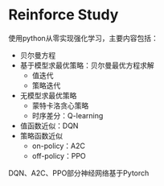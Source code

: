 # Reinforce Study

使用python从零实现强化学习，主要内容包括：

- 贝尔曼方程
- 基于模型求最优策略：贝尔曼最优方程求解
  - 值迭代
  - 策略迭代
- 无模型求最优策略
  - 蒙特卡洛贪心策略
  - 时序差分：Q-learning
- 值函数近似：DQN
- 策略函数近似
  - on-policy：A2C
  - off-policy：PPO

DQN、A2C、PPO部分神经网络基于Pytorch
